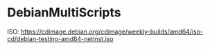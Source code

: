 # DebianMultiScripts


ISO: https://cdimage.debian.org/cdimage/weekly-builds/amd64/iso-cd/debian-testing-amd64-netinst.iso

